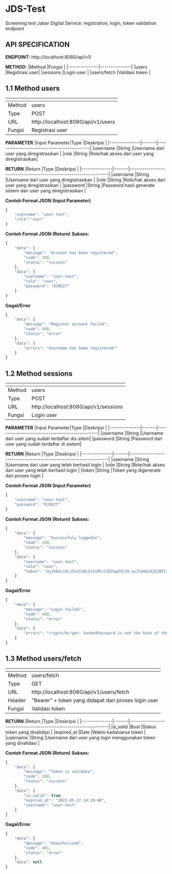 # JDS-Test
Screening test Jabar Digital Service: registration, login, token validation endpoint

## API SPECIFICATION

**ENDPOINT:**
http://localhost:8080/api/v1/

**METHOD:**
|Method         |Fungsi         |
|---------------|---------------|
|users          |Registrasi user|
|sessions       |Login user     |
|users/fetch    |Validasi token |

## 1.1 Method users
| <!-- -->      | <!-- -->                           |
|---------------|------------------------------------|
|Method         |users                               |
|Type           |POST                                |
|URL            |http://localhost:8080/api/v1/users  |
|Fungsi         |Registrasi user                     |

**PARAMETER**
|Input Parameter|Type   |Deskripsi                                    |
|---------------|-------|---------------------------------------------|
|username       |String |Username dari user yang diregistrasikan      |
|role           |String |Role/hak akses dari user yang diregistrasikan|

**RETURN**
|Return         |Type   |Deskripsi                                                          |
|---------------|-------|-------------------------------------------------------------------|
|username       |String |Username dari user yang diregistrasikan                            |
|role           |String |Role/hak akses dari user yang diregistrasikan                      |
|password       |String |Password hasil generate sistem dari user yang diregistrasikan      |

**Contoh Format JSON (Input Parameter)**

```javascript
{
    "username": "user-test",
    "role":"user"
}
```

**Contoh Format JSON (Return)**
**Sukses:**
```javascript
{
    "meta": {
        "message": "Account has been registered",
        "code": 200,
        "status": "success"
    },
    "data": {
        "username": "user-test",
        "role": "user",
        "password": "RJ9U27"
    }
}
```

**Gagal/Error**
```javascript
{
    "meta": {
        "message": "Register account failed",
        "code": 400,
        "status": "error"
    },
    "data": {
        "errors": "Username has been registered!"
    }
}
```

## 1.2 Method sessions
| <!-- -->      | <!-- -->                              |
|---------------|---------------------------------------|
|Method         |users                                  |
|Type           |POST                                   |
|URL            |http://localhost:8080/api/v1/sessions  |
|Fungsi         |Login user                             |

**PARAMETER**
|Input Parameter|Type   |Deskripsi                                        |
|---------------|-------|-------------------------------------------------|
|username       |String |Username dari user yang sudah terdaftar dis sitem|
|password       |String |Password dari user yang sudah terdaftar di sistem|

**RETURN**
|Return         |Type   |Deskripsi                                                          |
|---------------|-------|-------------------------------------------------------------------|
|username       |String |Username dari user yang telah berhasil login                       |
|role           |String |Role/hak akses dari user yang telah berhasil login                 |
|token          |String |Token yang digenerate dari proses login                            |

**Contoh Format JSON (Input Parameter)**

```javascript
{
    "username": "user-test",
    "password": "RJ9U27"
}
```

**Contoh Format JSON (Return)**
**Sukses:**
```javascript
{
    "meta": {
        "message": "Successfuly loggedin",
        "code": 200,
        "status": "success"
    },
    "data": {
        "username": "user-test",
        "role": "user",
        "token": "eyJhbGciOiJIUzI1NiIsInR5cCI6IkpXVCJ9.eyJleHAiOjE2NTI3NzEyMDYsImlzX3ZhbGlkIjp0cnVlLCJ1c2VyX2lkIjoxMH0.ZaNuh-d-w6e2bjOSd6OpBAoNKgs7HMXtFNTkBY2_eFM"
    }
}
```

**Gagal/Error**
```javascript
{
    "meta": {
        "message": "Login failed!",
        "code": 400,
        "status": "error"
    },
    "data": {
        "errors": "crypto/bcrypt: hashedPassword is not the hash of the given password"
    }
}
```

## 1.3 Method users/fetch
| <!-- -->      | <!-- -->                                           |
|---------------|----------------------------------------------------|
|Method         |users/fetch                                         |
|Type           |GET                                                 |
|URL            |http://localhost:8080/api/v1/users/fetch            |
|Header         |"Bearer" + token yang didapat dari proses login user|
|Fungsi         |Validasi token                                      |

**RETURN**
|Return         |Type   |Deskripsi                                                          |
|---------------|-------|-------------------------------------------------------------------|
|is_valid       |Bool   |Status token yang divalidasi                                       |
|expired_at     |Date   |Waktu kadaluarsa token                                             |
|username       |String |Username dari user yang login menggunakan token yang divalidasi    |

**Contoh Format JSON (Return)**
**Sukses:**
```javascript
{
    "meta": {
        "message": "Token is validate",
        "code": 200,
        "status": "success"
    },
    "data": {
        "is_valid": true,
        "expired_at": "2022-05-17 14:19:40",
        "username": "user-test"
    }
}
```

**Gagal/Error**
```javascript
{
    "meta": {
        "message": "Unauthorized",
        "code": 401,
        "status": "error"
    },
    "data": null
}
```

